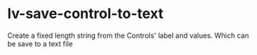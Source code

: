# lv-save-control-to-text
Create a fixed length string from the Controls' label and values. Which can be save to a text file
